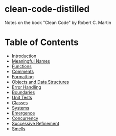 # clean-code-distilled
Notes on the book "Clean Code" by Robert C. Martin


Table of Contents
=================
* [Introduction](docs/index.md)
* [Meaningful Names](docs/meaningful-names.md)
* [Functions](docs/functions.md)
* [Comments](docs/comments.md)
* [Formatting](docs/formatting.md)
* [Objects and Data Structures](docs/objects-and-data-structures.md)
* [Error Handling](docs/error-handling.md)
* [Boundaries](docs/boundaries.md)
* [Unit Tests](docs/unit-tests.md)
* [Classes](docs/classes.md)
* [Systems](docs/systems.md)
* [Emergence](docs/emergence.md)
* [Concurrency](docs/concurrency.md)
* [Successive Refinement](docs/successive-refinement.md)
* [Smells](docs/smells.md)

